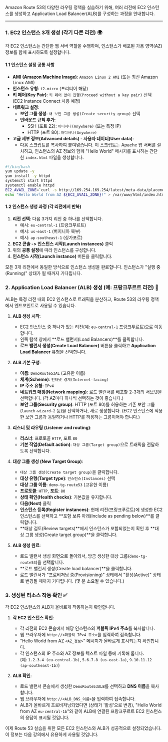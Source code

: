 
Amazon Route 53의 다양한 라우팅 정책을 실습하기 위해, 여러 리전에 EC2 인스턴스를 생성하고 Application Load Balancer(ALB)를 구성하는 과정을 안내합니다.

---
### 1. EC2 인스턴스 3개 생성 (각기 다른 리전) 🌍

각 EC2 인스턴스는 간단한 웹 서버 역할을 수행하며, 인스턴스가 배포된 가용 영역(AZ) 정보를 함께 표시하도록 설정합니다.

#### 1.1 인스턴스 설정 공통 사항

- **AMI (Amazon Machine Image)**: `Amazon Linux 2 AMI` (또는 최신 Amazon Linux AMI)
- **인스턴스 유형**: `t2.micro` (프리티어 해당)
- **키 페어(Key Pair)**: `키 페어 없이 진행(Proceed without a key pair)` 선택 (EC2 Instance Connect 사용 예정)
- **네트워크 설정**:
    - **보안 그룹 생성**: `새 보안 그룹 생성(Create security group)` 선택
    - **인바운드 규칙 추가**:
        - SSH (포트 22): `어디서나(Anywhere)` (또는 특정 IP)
        - HTTP (포트 80): `어디서나(Anywhere)`
- **고급 세부 정보(Advanced details) - 사용자 데이터(User data)**:
    - 다음 스크립트를 복사하여 붙여넣습니다. 이 스크립트는 Apache 웹 서버를 설치하고, 인스턴스의 AZ 정보와 함께 "Hello World" 메시지를 표시하는 간단한 `index.html` 파일을 생성합니다.
    
```bash
#!/bin/bash
yum update -y
yum install -y httpd
systemctl start httpd
systemctl enable httpd
EC2_AVAIL_ZONE=`curl -s http://169.254.169.254/latest/meta-data/placement/availability-zone`
echo "Hello World from AZ ${EC2_AVAIL_ZONE}!" > /var/www/html/index.html
```

#### 1.2 인스턴스 생성 과정 (각 리전에서 반복)

1. **리전 선택**: 다음 3가지 리전 중 하나를 선택합니다.
    - 예시: `eu-central-1` (프랑크푸르트)
    - 예시: `us-east-1` (버지니아 북부)
    - 예시: `ap-southeast-1` (싱가포르)
2. **EC2 콘솔 -> 인스턴스 시작(Launch instances)** 클릭
3. 위의 **공통 설정**에 따라 인스턴스를 구성합니다.
4. **인스턴스 시작(Launch instance)** 버튼을 클릭합니다.

모든 3개 리전에서 동일한 방식으로 인스턴스 생성을 완료합니다. 인스턴스가 "실행 중(Running)" 상태가 될 때까지 기다립니다.

### 2. Application Load Balancer (ALB) 생성 (예: 프랑크푸르트 리전) 🚦

ALB는 특정 리전 내의 EC2 인스턴스로 트래픽을 분산하고, Route 53의 라우팅 정책에서 엔드포인트로 사용될 수 있습니다.

1. **ALB 생성 시작**:
    - EC2 인스턴스 중 하나가 있는 리전(예: `eu-central-1` 프랑크푸르트)으로 이동합니다.
    - 왼쪽 탐색 창에서 **로드 밸런서(Load Balancers)**를 클릭합니다.
    - **로드 밸런서 생성(Create Load Balancer)** 버튼을 클릭하고 **Application Load Balancer** 유형을 선택합니다.
2. **ALB 기본 구성**:
    - **이름**: `DemoRoute53AL` (고유한 이름)
    - **체계(Scheme)**: `인터넷 경계(Internet-facing)`
    - **IP 주소 유형**: `IPv4`
    - **네트워크 매핑(Network mapping)**: 로드 밸런서를 배포할 2-3개의 서브넷을 선택합니다. (각 AZ마다 하나씩 선택하는 것이 좋습니다.)
    - **보안 그룹(Security group)**: HTTP (포트 80)를 허용하는 기존 보안 그룹(`launch-wizard-2` 등)을 선택하거나, 새로 생성합니다. (EC2 인스턴스에 적용한 보안 그룹과 동일하거나 HTTP를 허용하는 그룹이어야 합니다.)

3. **리스너 및 라우팅 (Listener and routing)**:
    - **리스너**: 프로토콜 `HTTP`, 포트 `80`
    - **기본 작업(Default action)**: `대상 그룹(Target group)`으로 트래픽을 전달하도록 선택합니다.

4. **대상 그룹 생성 (New Target Group)**:
    - `대상 그룹 생성(Create target group)`을 클릭합니다.
    - **대상 유형(Target type)**: `인스턴스(Instances)` 선택
    - **대상 그룹 이름**: `demo-tg-route53` (고유한 이름)
    - **프로토콜**: `HTTP`, **포트**: `80`
    - **상태 확인(Health checks)**: 기본값을 유지합니다.
    - **다음(Next)** 클릭
    - **인스턴스 등록(Register instances)**: 현재 리전(프랑크푸르트)에 생성한 EC2 인스턴스를 선택하고 **포함 보류 아래(Include as pending below)**를 클릭합니다.
    - **대상 검토(Review targets)**에서 인스턴스가 포함되었는지 확인 후 **대상 그룹 생성(Create target group)**을 클릭합니다.

5. **ALB 생성 완료**:
    - 로드 밸런서 생성 화면으로 돌아와서, 방금 생성한 대상 그룹(`demo-tg-route53`)을 선택합니다.
    - **로드 밸런서 생성(Create load balancer)**을 클릭합니다.
    - 로드 밸런서가 "프로비저닝 중(Provisioning)" 상태에서 "활성(Active)" 상태로 변경될 때까지 기다립니다. (몇 분 소요될 수 있습니다.)

### 3. 생성된 리소스 작동 확인 ✅

각 EC2 인스턴스와 ALB가 올바르게 작동하는지 확인합니다.

1. **각 EC2 인스턴스 확인**:
    - 각 리전의 EC2 콘솔에서 해당 인스턴스의 **퍼블릭 IPv4 주소**를 복사합니다.
    - 웹 브라우저에 `http://<퍼블릭_IPv4_주소>`를 입력하여 접속합니다.
    - "Hello World from AZ `<AZ_정보>`" 메시지가 올바르게 표시되는지 확인합니다.
    - 각 인스턴스의 IP 주소와 AZ 정보를 텍스트 파일 등에 기록해 둡니다. (예: `1.2.3.4 (eu-central-1b)`, `5.6.7.8 (us-east-1a)`, `9.10.11.12 (ap-southeast-1b)`)

2. **ALB 확인**:
    - 로드 밸런서 콘솔에서 생성한 `DemoRoute53ALB`를 선택하고 **DNS 이름**을 복사합니다.
    - 웹 브라우저에 `http://<ALB_DNS_이름>`을 입력하여 접속합니다.
    - ALB가 올바르게 프로비저닝되었다면 (상태가 '활성'으로 변경), "Hello World from AZ `eu-central-1b`"와 같이 ALB에 연결된 프랑크푸르트 EC2 인스턴스의 응답이 표시될 것입니다.

이제 Route 53 실습을 위한 모든 EC2 인스턴스와 ALB가 성공적으로 설정되었습니다. 이 정보는 다음 강의에서 유용하게 사용될 것입니다.
